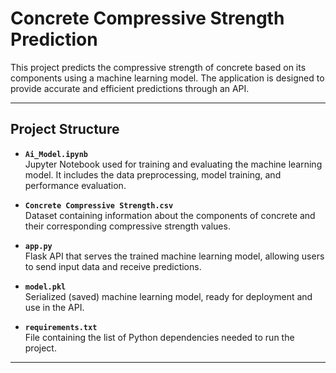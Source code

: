 # **Concrete Compressive Strength Prediction**

This project predicts the compressive strength of concrete based on its components using a machine learning model. The application is designed to provide accurate and efficient predictions through an API.

---

## **Project Structure**

- **`Ai_Model.ipynb`**  
  Jupyter Notebook used for training and evaluating the machine learning model. It includes the data preprocessing, model training, and performance evaluation.

- **`Concrete Compressive Strength.csv`**  
  Dataset containing information about the components of concrete and their corresponding compressive strength values.

- **`app.py`**  
  Flask API that serves the trained machine learning model, allowing users to send input data and receive predictions.

- **`model.pkl`**  
  Serialized (saved) machine learning model, ready for deployment and use in the API.

- **`requirements.txt`**  
  File containing the list of Python dependencies needed to run the project.

---

